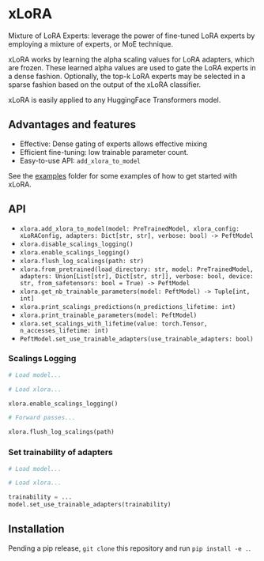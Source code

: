 # xLoRA
Mixture of LoRA Experts: leverage the power of fine-tuned LoRA experts by employing a mixture of experts, or MoE technique.

xLoRA works by learning the alpha scaling values for LoRA adapters, which are frozen. These learned alpha values are used to
gate the LoRA experts in a dense fashion. Optionally, the top-k LoRA experts may be selected in a sparse fashion based on the 
output of the xLoRA classifier.

xLoRA is easily applied to any HuggingFace Transformers model.

## Advantages and features
- Effective: Dense gating of experts allows effective mixing
- Efficient fine-tuning: low trainable parameter count.
- Easy-to-use API: `add_xlora_to_model`

See the [examples](examples) folder for some examples of how to get started with xLoRA.

## API
- `xlora.add_xlora_to_model(model: PreTrainedModel, xlora_config: xLoRAConfig, adapters: Dict[str, str], verbose: bool) -> PeftModel`
- `xlora.disable_scalings_logging()`
- `xlora.enable_scalings_logging()`
- `xlora.flush_log_scalings(path: str)`
- `xlora.from_pretrained(load_directory: str, model: PreTrainedModel, adapters: Union[List[str], Dict[str, str]], verbose: bool, device: str, from_safetensors: bool = True) -> PeftModel`
- `xlora.get_nb_trainable_parameters(model: PeftModel) -> Tuple[int, int]`
- `xlora.print_scalings_predictions(n_predictions_lifetime: int)`
- `xlora.print_trainable_parameters(model: PeftModel)`
- `xlora.set_scalings_with_lifetime(value: torch.Tensor, n_accesses_lifetime: int)`
- `PeftModel.set_use_trainable_adapters(use_trainable_adapters: bool)`

### Scalings Logging
```python
# Load model...

# Load xlora...

xlora.enable_scalings_logging()

# Forward passes...

xlora.flush_log_scalings(path)
```

### Set trainability of adapters
```python
# Load model... 

# Load xlora...

trainability = ...
model.set_use_trainable_adapters(trainability)
```

## Installation
Pending a pip release, `git clone` this repository and run `pip install -e .`.
